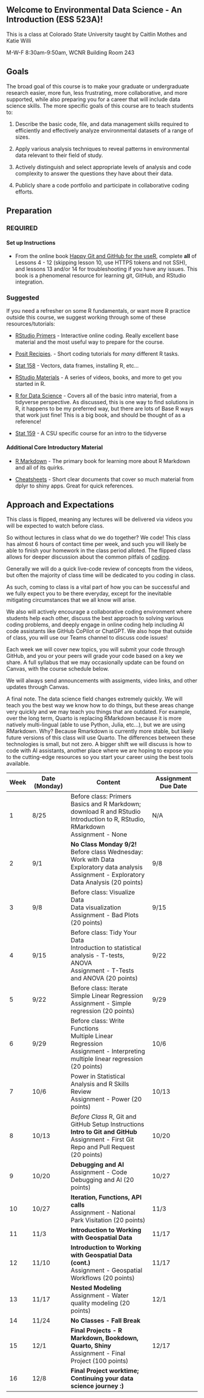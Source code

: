 ## Welcome to Environmental Data Science - An Introduction (ESS 523A)!

This is a class at Colorado State University taught by Caitlin Mothes and Katie Willi

M-W-F 8:30am-9:50am, WCNR Building Room 243

## Goals

The broad goal of this course is to make your graduate or undergraduate research easier, more fun, less frustrating, more collaborative, and more supported, while also preparing you for a career that will include data science skills. The more specific goals of this course are to teach students to: 


  1)	Describe the basic code, file, and data management skills required to efficiently and effectively analyze environmental datasets of a range of sizes.

  2)	Apply various analysis techniques to reveal patterns in environmental data relevant to their field of study.
  
  3)	Actively distinguish and select appropriate levels of analysis and code complexity to answer the questions they have about their data.

  4)	Publicly share a code portfolio and participate in collaborative coding efforts.

## Preparation 

### REQUIRED

#### Set up Instructions

- From the online book [Happy Git and GitHub for the useR](https://happygitwithr.com/github-acct.html), complete **all** of Lessons 4 - 12 (skipping lesson 10, use HTTPS tokens and not SSH), and lessons 13 and/or 14 for troubleshooting if you have any issues. This book is a phenomenal resource for learning git, GitHub, and RStudio integration.

### Suggested

If you need a refresher on some R fundamentals, or want more R practice outside this course, we suggest working through some of these resources/tutorials:


- [RStudio Primers](https://github.com/rossyndicate/primers/blob/main/README.md) - Interactive
online coding. Really excellent base material and the most useful way to prepare for the course.

- [Posit Recipies](https://posit.cloud/learn/recipes). - Short coding tutorials for *many* different R tasks.

- [Stat 158](https://csu-r.github.io/Module1/) - Vectors, data frames, installing R, etc...

- [RStudio Materials](https://education.rstudio.com/learn/beginner/) - A series of
videos, books, and more to get you started in R.

- [R for Data Science](https://r4ds.had.co.nz/introduction.html) - Covers all of
the basic intro material, from a tidyverse perspective. As discussed, this is 
one way to find solutions in R, it happens to be my preferred way, but there are
lots of Base R ways that work just fine! This is a big book, and should be thought
of as a reference!

- [Stat 159](https://csu-r.github.io/Module2/) - A CSU specific course for an
intro to the tidyverse


#### Additional Core Introductory Material

- [R Markdown](https://bookdown.org/yihui/rmarkdown/#preface) - The primary 
book for learning more about R Markdown and all of its quirks.

- [Cheatsheets](https://www.rstudio.com/resources/cheatsheets/) - Short
clear documents that cover so much material from dplyr to shiny apps. Great
for quick references.


## Approach and Expectations

This class is flipped, meaning any lectures will be delivered via videos you will 
be expected to watch before class. 

So without lectures in class what do we do together? We code! This class has almost 6 hours of contact time per week, and such you will likely be able to finish your homework in the class period alloted. The flipped class allows for deeper discussion about the common pitfals of
[coding](https://ieeexplore.ieee.org/document/7344151).  

Generally we will do a quick live-code review of concepts from the videos, but often the majority of class time will be dedicated to you coding in class.

As such, coming to class is a vital part of how you can be successful and we fully expect you to be there everyday, except for the inevitable mitigating circumstances that we all know will arise. 

We also will actively encourage a collaborative coding environment where students help each other, discuss the best approach to solving various coding problems, and deeply engage in online coding help including AI code assistants like GitHub CoPilot or ChatGPT. We also hope that outside of class, you will use our Teams channel to discuss code issues!

Each week we will cover new topics, you will submit your code through GitHub, and you or your peers will grade your code based on a key we share. A full syllabus that we may occasionally update can be found on Canvas, with the course schedule below. 

We will always send announcements with assigments, video links, and other updates through Canvas. 

A final note. The data science field changes extremely quickly. We will teach you the best way we know how to do things, but these areas change very quickly and we may teach you things that are outdated. For example, over the long term, Quarto is replacing RMarkdown because it is more natively multi-lingual (able to use Python, Julia, etc...), but we are using RMarkdown. Why? Because Rmarkdown is currently more stable, but likely future versions of this class will use Quarto. The differences between these technologies is small, but not zero. A bigger shift we will discuss is how to code with AI assistants, another place where we are hoping to expose you to the cutting-edge resources so you start your career using the best tools available. 


| Week | Date (Monday) | Content                                                                                                                       | Assignment Due Date |
|------|---------------|-------------------------------------------------------------------------------------------------------------------------------|---------------------|
| 1    | 8/25          | Before class: Primers Basics and R Markdown; download R and RStudio<br> Introduction to R, RStudio, RMarkdown<br>  Assignment - None   | N/A                 |
| 2    | 9/1          | **No Class Monday 9/2!** Before class Wednesday: Work with Data<br>  Exploratory data analysis<br>  Assignment - Exploratory Data Analysis (20 points)                     | 9/8                 |
| 3    | 9/8           |  Before class: Visualize Data<br>  Data visualization<br>  Assignment - Bad Plots (20 points)             | 9/15                 |
| 4    | 9/15          | Before class: Tidy Your Data<br>  Introduction to statistical analysis - T-tests, ANOVA<br>  Assignment - T-Tests and ANOVA (20 points) | 9/22                |
| 5    | 9/22          | Before class: Iterate<br>  Simple Linear Regression<br>  Assignment - Simple regression (20 points)                                     | 9/29                |
| 6    | 9/29          | Before class: Write Functions<br>  Multiple Linear Regression<br>  Assignment - Interpreting multiple linear regression (20 points)     | 10/6                |
| 7    | 10/6          | Power in Statistical Analysis and R Skills Review<br>  Assignment - Power (20 points)                                              | 10/13                |
| 8    | 10/13          | *Before Class* R, Git and GitHub Setup Instructions<br> **Intro to Git and GitHub**<br>  Assignment - First Git Repo and Pull Request (20 points)                                              | 10/20               |
| 9    | 10/20         | **Debugging and AI**<br>  Assignment - Code Debugging and AI (20 points)                                                                       | 10/27               |
| 10   | 10/27         | **Iteration, Functions, API calls**<br> Assignment - National Park Visitation (20 points)                                             | 11/3               |
| 11   | 11/3         | **Introduction to Working with Geospatial Data**                                                          | 11/17                 |
| 12   | 11/10          | **Introduction to Working with Geospatial Data (cont.)** <br>  Assignment - Geospatial Workflows (20 points)                            | 11/17               |
| 13   | 11/17         | **Nested Modeling**<br>  Assignment - Water quality modeling (20 points)                                                               | 12/1               |
| 14   | 11/24         |  **No Classes - Fall Break**                                     |                |
| 15   | 12/1         | **Final Projects - R Markdown, Bookdown, Quarto, Shiny**<br>  Assignment - Final Project (100 points)                                                                                                       | 12/17                   |
| 16   | 12/8         | **Final Project worktime; Continuing your data science journey :)**                                  |                |
